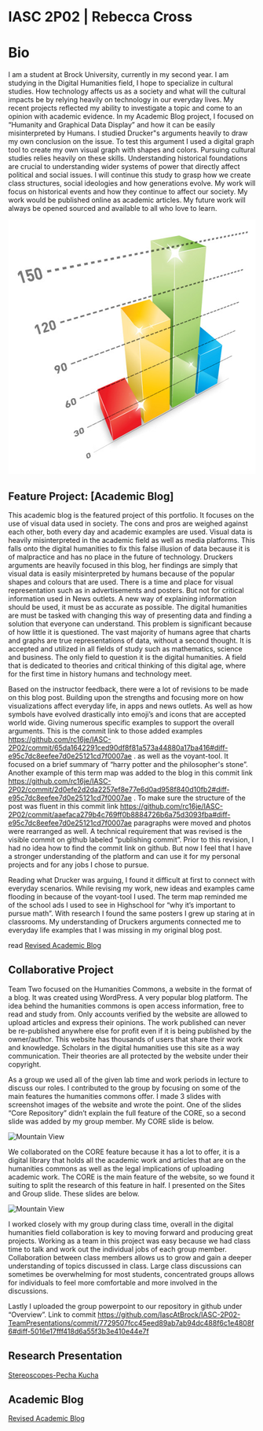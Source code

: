# IASC 2P02 | Rebecca Cross 

# Bio 

I am a student at Brock University, currently in my second year. I am studying in the Digital Humanities field, I hope to specialize in cultural studies. How technology affects us as a society and what will the cultural impacts be by relying heavily on technology in our everyday lives. 
My recent projects reflected my ability to investigate a topic and come to an opinion with academic evidence. In my Academic Blog project, I focused on “Humanity and Graphical Data Display” and how it can be easily misinterpreted by Humans. I studied Drucker"s arguments heavily to draw my own conclusion on the issue. To test this argument I used a digital graph tool to create my own visual graph with shapes and colors. Pursuing cultural studies relies heavily on these skills. Understanding historical foundations are crucial to understanding wider systems of power that directly affect political and social issues. I will continue this study to grasp how we create class structures, social ideologies and how generations evolve. My work will focus on historical events and how they continue to affect our society. My work would be published online as academic articles. My future work will always be opened sourced and available to all who love to learn.
 

<img src="blog post.jpg" alt="appealing graphs" class="center" style="width:600px;height:518px;">

## Feature Project: [Academic Blog]

This academic blog is the featured project of this portfolio. It focuses on the use of visual data used in society. The cons and pros are weighed against each other, both every day and academic examples are used. Visual data is heavily misinterpreted in the academic field as well as media platforms. This falls onto the digital humanities to fix this false illusion of data because it is of malpractice and has no place in the future of technology. Druckers arguments are heavily focused in this blog, her findings are simply that visual data is easily misinterpreted by humans because of the popular shapes and colours that are used. There is a time and place for visual representation such as in advertisements and posters. But not for critical information used in News outlets. A new way of explaining information should be used, it must be as accurate as possible. The digital humanities are must be tasked with changing this way of presenting data and finding a solution that everyone can understand. This problem is significant because of how little it is questioned. The vast majority of humans agree that charts and graphs are true representations of data, without a second thought. It is accepted and utilized in all fields of study such as mathematics, science and business. The only field to question it is the digital humanities. A field that is dedicated to theories and critical thinking of this digital age, where for the first time in history humans and technology meet.

Based on the instructor feedback, there were a lot of revisions to be made on this blog post. Building upon the strengths and focusing more on how visualizations affect everyday life, in apps and news outlets. As well as how symbols have evolved drastically into emoji’s and icons that are accepted world wide. Giving numerous specific examples to support the overall arguments. This is the commit link to those added examples  https://github.com/rc16je/IASC-2P02/commit/65da1642291ced90df8f81a573a44880a17ba416#diff-e95c7dc8eefee7d0e25121cd7f0007ae . as well as the voyant-tool. It focused on a brief summary of “harry potter and the philosopher's stone”. Another example of this term map was added to the blog in this commit link https://github.com/rc16je/IASC-2P02/commit/2d0efe2d2da2257ef8e77e6d0ad958f840d10fb2#diff-e95c7dc8eefee7d0e25121cd7f0007ae . To make sure the structure of the post was fluent in this commit link https://github.com/rc16je/IASC-2P02/commit/aaefaca279b4c769ff0b8884726b6a75d3093fba#diff-e95c7dc8eefee7d0e25121cd7f0007ae  paragraphs were moved and photos were rearranged as well.  A technical requirement that was revised is the visible commit on github labeled “publishing commit”. Prior to this revision, I had no idea how to find the commit link on github. But now I feel that I have a stronger understanding of the platform and can use it for my personal projects and for any jobs I chose to pursue.

Reading what Drucker was arguing, I found it difficult at first to connect with everyday scenarios. While revising my work, new ideas and examples came flooding in because of the voyant-tool I used. The term map reminded me of the school ads I used to see in Highschool for “why it’s important to pursue math”. With research I found the same posters I grew up staring at in classrooms. My understanding of Druckers arguments connected me to everyday life examples that I was missing in my original blog post.      
 

read <a href="https://rc16je.github.io/IASC-2P02/blog">Revised Academic Blog</a>

## Collaborative Project

Team Two focused on the Humanities Commons, a website in the format of a blog. It was created using WordPress. A very popular blog platform. The idea behind the humanities commons is open access information, free to read and study from. Only accounts verified by the website are allowed to upload articles and express their opinions. The work published can never be re-published anywhere else for profit even if it is being published by the owner/author. This website has thousands of users that share their work and knowledge. Scholars in the digital humanities use this site as a way communication. Their theories are all protected by the website under their copyright.

As a group we used all of the given lab time and work periods in lecture to discuss our roles. I contributed to the group by focusing on some of the main features the humanities commons offer. I made 3 slides with screenshot images of the website and wrote the point. One of the slides “Core Repository” didn’t explain the full feature of the CORE, so a second slide was added by my group member. My CORE slide is below. 

<img src="pulpitrock.jpg" alt="Mountain View">

We collaborated on the CORE feature because it has a lot to offer, it is a digital library that holds all the academic work and articles that are on the humanities commons as well as the legal implications of uploading academic work. The CORE is the main feature of the website, so we found it suiting to split the research of this feature in half. I presented on the Sites and Group slide. These slides are below.

<img src="pulpitrock.jpg" alt="Mountain View">

I worked closely with my group during class time, overall in the digital humanities field collaboration is key to moving forward and producing great projects. Working as a team in this project was easy because we had class time to talk and work out the individual jobs of each group member. Collaboration between class members allows us to grow and gain a deeper understanding of topics discussed in class. Large class discussions can sometimes be overwhelming for most students, concentrated groups allows for individuals to feel more comfortable and more involved in the discussions.  

Lastly I uploaded the group powerpoint to our repository in github under “Overview”. Link to commit https://github.com/IascAtBrock/IASC-2P02-TeamPresentations/commit/7729507fcc45eed89ab7ab94dc488f6c1e4808f6#diff-5016e17fff418d6a55f3b3e410e44e7f 	


## Research Presentation

<a href="https://rc16je.github.io/IASC-2P02/reveal/">Stereoscopes-Pecha Kucha</a>

## Academic Blog

<a href="https://rc16je.github.io/IASC-2P02/blog">Revised Academic Blog</a>


